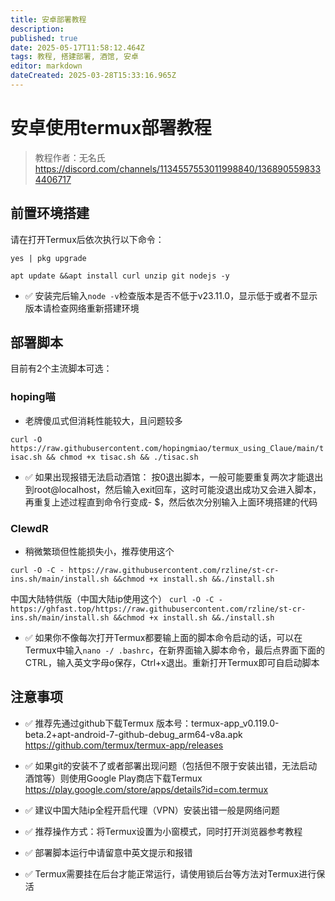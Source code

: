 ```yaml
---
title: 安卓部署教程
description: 
published: true
date: 2025-05-17T11:58:12.464Z
tags: 教程, 搭建部署, 酒馆, 安卓
editor: markdown
dateCreated: 2025-03-28T15:33:16.965Z
---
```


# 安卓使用termux部署教程
> 教程作者：无名氏
https://discord.com/channels/1134557553011998840/1368905598334406717
## 前置环境搭建
请在打开Termux后依次执行以下命令：


`yes | pkg upgrade`



`apt update &&apt install curl unzip git nodejs -y`

- ✅ 安装完后输入`node -v`检查版本是否不低于v23.11.0，显示低于或者不显示版本请检查网络重新搭建环境



## 部署脚本
目前有2个主流脚本可选：


### hoping喵
- 老牌傻瓜式但消耗性能较大，且问题较多

`curl -O https://raw.githubusercontent.com/hopingmiao/termux_using_Claue/main/tisac.sh && chmod +x tisac.sh && ./tisac.sh
`
- ✅ 如果出现报错无法启动酒馆：
按0退出脚本，一般可能要重复两次才能退出到root@localhost，然后输入exit回车，这时可能没退出成功又会进入脚本，再重复上述过程直到命令行变成- $，然后依次分别输入上面环境搭建的代码

### ClewdR
- 稍微繁琐但性能损失小，推荐使用这个

`curl -O -C - https://raw.githubusercontent.com/rzline/st-cr-ins.sh/main/install.sh &&chmod +x install.sh &&./install.sh`

中国大陆特供版（中国大陆ip使用这个）
`curl -O -C - https://ghfast.top/https://raw.githubusercontent.com/rzline/st-cr-ins.sh/main/install.sh &&chmod +x install.sh &&./install.sh`
- ✅ 如果你不像每次打开Termux都要输上面的脚本命令启动的话，可以在Termux中输入`nano -/ .bashrc`，在新界面输入脚本命令，最后点界面下面的CTRL，输入英文字母o保存，Ctrl+x退出。重新打开Termux即可自启动脚本

## 注意事项
- ✅ 推荐先通过github下载Termux
版本号：termux-app_v0.119.0-beta.2+apt-android-7-github-debug_arm64-v8a.apk
https://github.com/termux/termux-app/releases
- ✅ 如果git的安装不了或者部署出现问题（包括但不限于安装出错，无法启动酒馆等）则使用Google Play商店下载Termux
https://play.google.com/store/apps/details?id=com.termux

- ✅ 建议中国大陆ip全程开启代理（VPN）安装出错一般是网络问题
- ✅ 推荐操作方式：将Termux设置为小窗模式，同时打开浏览器参考教程
- ✅ 部署脚本运行中请留意中英文提示和报错
- ✅ Termux需要挂在后台才能正常运行，请使用锁后台等方法对Termux进行保活